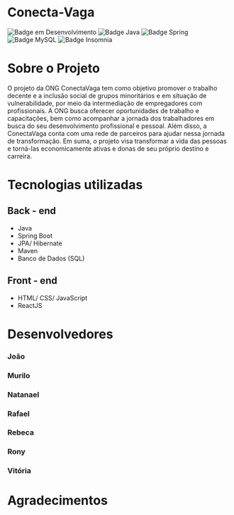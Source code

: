 <!-- BANNER DO NOSSO PROJETO -->

# Conecta-Vaga

![Badge em Desenvolvimento](http://img.shields.io/static/v1?label=STATUS&message=EM%20DESENVOLVIMENTO&color=GREEN&style=flat-square)
![Badge Java](http://img.shields.io/static/v1?label=JAVA&message=V11&color=orange&style=flat-square)
![Badge Spring](http://img.shields.io/static/v1?label=SPRING&message=v2.7.9&color=green&style=flat-square)
![Badge MySQL](http://img.shields.io/static/v1?label=MYSQL&message=v8.0.28&color=blue&style=flat-square)
![Badge Insomnia](http://img.shields.io/static/v1?label=INSOMNIA&message=v2023.1.0&color=purple&style=flat-square)

# Sobre o Projeto

<p>O projeto da ONG ConectaVaga tem como objetivo promover o trabalho decente e a inclusão social de grupos minoritários e em situação de vulnerabilidade, por meio da intermediação de empregadores com profissionais. 
A ONG busca oferecer oportunidades de trabalho e capacitações, bem como acompanhar a jornada dos trabalhadores em busca do seu desenvolvimento profissional e pessoal. 
Além disso, a ConectaVaga conta com uma rede de parceiros para ajudar nessa jornada de transformação. 
Em suma, o projeto visa transformar a vida das pessoas e torná-las economicamente ativas e donas de seu próprio destino e carreira.</p>

# Tecnologias utilizadas 
<!-- ALGUM BANNER SOBRE TECNOLOGIAS -->

## Back - end
* Java
* Spring Boot
* JPA/ Hibernate
* Maven 
* Banco de Dados (SQL)

## Front - end
* HTML/ CSS/ JavaScript
* ReactJS

<!-- ICONES DAS TECNOLOGIAS -->

# Desenvolvedores

<!-- ALGUM BANNER ANIMADO -->

### João 
<!-- foto do João -->

### Murilo
<!-- foto do Murilo -->

### Natanael
<!-- foto do Natanael -->

### Rafael 
<!-- foto do Rafael -->

### Rebeca
<!-- foto do Rebeca -->

### Rony
<!-- foto do Rony -->

### Vitória
<!-- foto do Vitória -->

# Agradecimentos 
